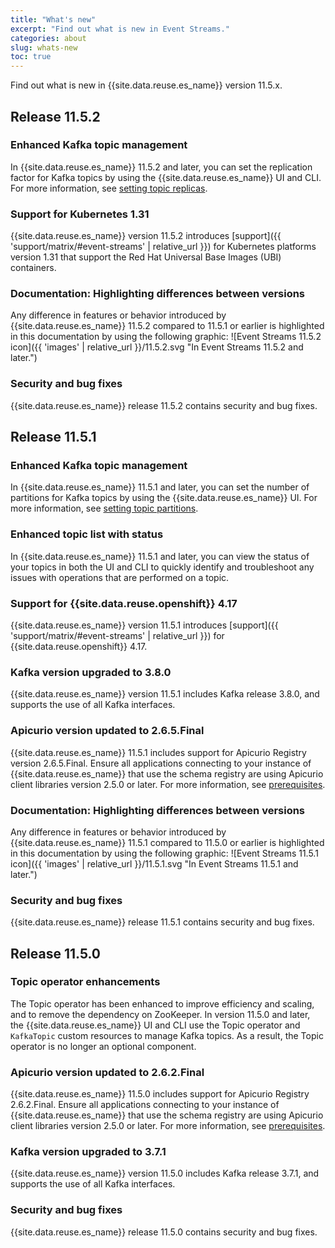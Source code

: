 ```yaml
---
title: "What's new"
excerpt: "Find out what is new in Event Streams."
categories: about
slug: whats-new
toc: true
---
```


Find out what is new in {{site.data.reuse.es_name}} version 11.5.x.


## Release 11.5.2


### Enhanced Kafka topic management

In {{site.data.reuse.es_name}} 11.5.2 and later, you can set the replication factor for Kafka topics by using the {{site.data.reuse.es_name}} UI and CLI. For more information, see [setting topic replicas](../../getting-started/managing-topics/#setting-topic-replicas).

### Support for Kubernetes 1.31

{{site.data.reuse.es_name}} version 11.5.2 introduces [support]({{ 'support/matrix/#event-streams' | relative_url }}) for Kubernetes platforms version 1.31 that support the Red Hat Universal Base Images (UBI) containers.

### Documentation: Highlighting differences between versions

Any difference in features or behavior introduced by {{site.data.reuse.es_name}} 11.5.2 compared to 11.5.1 or earlier is highlighted in this documentation by using the following graphic: ![Event Streams 11.5.2 icon]({{ 'images' | relative_url }}/11.5.2.svg "In Event Streams 11.5.2 and later.")

### Security and bug fixes

{{site.data.reuse.es_name}} release 11.5.2 contains security and bug fixes.

## Release 11.5.1

### Enhanced Kafka topic management

In {{site.data.reuse.es_name}} 11.5.1 and later, you can set the number of partitions for Kafka topics by using the {{site.data.reuse.es_name}} UI. For more information, see [setting topic partitions](../../getting-started/managing-topics/#setting-topic-partitions).

### Enhanced topic list with status

In {{site.data.reuse.es_name}} 11.5.1 and later, you can view the status of your topics in both the UI and CLI to quickly identify and troubleshoot any issues with operations that are performed on a topic.

### Support for {{site.data.reuse.openshift}} 4.17

{{site.data.reuse.es_name}} version 11.5.1 introduces [support]({{ 'support/matrix/#event-streams' | relative_url }}) for {{site.data.reuse.openshift}} 4.17.

### Kafka version upgraded to 3.8.0

{{site.data.reuse.es_name}} version 11.5.1 includes Kafka release 3.8.0, and supports the use of all Kafka interfaces.

### Apicurio version updated to 2.6.5.Final

{{site.data.reuse.es_name}} 11.5.1 includes support for Apicurio Registry version 2.6.5.Final. Ensure all applications connecting to your instance of {{site.data.reuse.es_name}} that use the schema registry are using Apicurio client libraries version 2.5.0 or later. For more information, see [prerequisites](../../installing/prerequisites#schema-requirements).

### Documentation: Highlighting differences between versions

Any difference in features or behavior introduced by {{site.data.reuse.es_name}} 11.5.1 compared to 11.5.0 or earlier is highlighted in this documentation by using the following graphic: ![Event Streams 11.5.1 icon]({{ 'images' | relative_url }}/11.5.1.svg "In Event Streams 11.5.1 and later.")

### Security and bug fixes

{{site.data.reuse.es_name}} release 11.5.1 contains security and bug fixes.

## Release 11.5.0

### Topic operator enhancements

The Topic operator has been enhanced to improve efficiency and scaling, and to remove the dependency on ZooKeeper. In version 11.5.0 and later, the {{site.data.reuse.es_name}} UI and CLI use the Topic operator and `KafkaTopic` custom resources to manage Kafka topics. As a result, the Topic operator is no longer an optional component.

### Apicurio version updated to 2.6.2.Final

{{site.data.reuse.es_name}} 11.5.0 includes support for Apicurio Registry 2.6.2.Final. Ensure all applications connecting to your instance of {{site.data.reuse.es_name}} that use the schema registry are using Apicurio client libraries version 2.5.0 or later. For more information, see [prerequisites](../../installing/prerequisites#schema-requirements).

### Kafka version upgraded to 3.7.1

{{site.data.reuse.es_name}} version 11.5.0 includes Kafka release 3.7.1, and supports the use of all Kafka interfaces.

### Security and bug fixes

{{site.data.reuse.es_name}} release 11.5.0 contains security and bug fixes.

